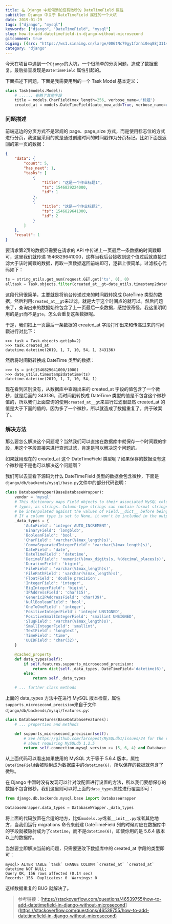 ```yaml
---
title: 在 Django 中如何添加没有微秒的 DateTimeField 属性
subtitle: Django 中关于 DateTimeField 属性的一个大坑
date: 2019-01-29
tags: ["django", "mysql"]
keywords: ["django", "DateTimeField", "mysql"]
slug: how-to-add-datetimefield-in-django-without-microsecond
gitcomment: true
bigimg: [{src: "https://ws1.sinaimg.cn/large/006tNc79gy1fznhi0eq88j31140rtjw0.jpg", desc: "C H A O S"}]
category: "django"
---
```


今天在项目中遇到一个`Django`的大坑，一个很简单的分页问题，造成了数据重复。最后排查发现是`DateTimeField` 属性引起的。

下面描述下问题，下面是我需要用到的一个 Task Model 基本定义：
<!--more-->

```python
class Task(models.Model):
    # ...... 省略了其他字段
    title = models.CharField(max_length=256, verbose_name=u'标题')
    created_at = models.DateTimeField(auto_now_add=True, verbose_name=u'创建时间')
```

### 问题描述

前端这边的分页方式不是常规的 page、page_size 方式，而是使用标志位的方式进行分页，我这里采用的就是通过创建时间的时间戳作为分页标记。比如下面是返回的第一页的数据：
```json
{
    "data": {
        "count": 5,
        "has_next": 1,
        "tasks": [
            {
                "title": "这是一个作业标题1",
                "ts": 1546829224000,
                "id": 1
            },
            {
                "title": "这是一个作业标题2",
                "ts": 1546829641000,
                "id": 2
            }
        ]
    },
    "result": 1
}
```

要请求第2页的数据只需要在请求的 API 中传递上一页最后一条数据的时间戳即可，这里我们就传递 1546829641000，这样当我后台接收到这个值过后就直接过滤大于该时间戳的数据，再取一页数据返回前端即可，逻辑上很简单。过滤核心代码如下：
```python
ts = string_utils.get_num(request.GET.get('ts', 0), 0)
alltask = Task.objects.filter(created_at__gt=date_utils.timestamp2datetime(ts))
```

这段代码很简单，主要就是将前台传递过来的时间戳转换成 DateTime 类型的数据，然后利用`created_at__gt`来过滤，就是大于这个时间点的就可以。然后问题来了，查询出来的数据始终包含了上一页最后一条数据，感觉很奇怪，我这里明明用的是`gt`而不是`gte`，怎么会重复这条数据呢。

于是，我们把上一页最后一条数据的 created_at 字段打印出来和传递过来的时间戳进行对比下：
```shell
>>> task = Task.objects.get(pk=2)
>>> task.created_at
datetime.datetime(2019, 1, 7, 10, 54, 1, 343136)
```

然后将时间戳转换成 DateTime 类型的数据：
```shell
>>> ts = int(1546829641000/1000)
>>> date_utils.timestamp2datetime(ts)
datetime.datetime(2019, 1, 7, 10, 54, 1)
```

现在看到区别没有，从数据库中查询出来的 created_at 字段的值包含了一个微秒，就是后面的 343136，而时间戳转换成 DateTime 类型的值是不包含这个微秒值的，所以我们上面查询的使用`created_at__gt`来进行过滤很显然 created_at 的值是大于下面的值的，因为多了一个微秒，所以就造成了数据重复了，终于破案了。


### 解决方法
那么要怎么解决这个问题呢？当然我们可以直接在数据库中就保存一个时间戳的字段，用这个字段直接来进行查询过滤，肯定是可以解决这个问题的。

如果就用现在的 created_at 这个 DateTimeField 类型呢？如果保存的数据没有这个微秒是不是也可以解决这个问题啊？

我们可以去查看下源码为什么 DateTimeField 类型的数据会包含微秒，下面是`django/db/backends/mysql/base.py`文件中的部分代码说明：
```python
class DatabaseWrapper(BaseDatabaseWrapper):
    vendor = 'mysql'
    # This dictionary maps Field objects to their associated MySQL column
    # types, as strings. Column-type strings can contain format strings; they'll
    # be interpolated against the values of Field.__dict__ before being output.
    # If a column type is set to None, it won't be included in the output.
    _data_types = {
        'AutoField': 'integer AUTO_INCREMENT',
        'BinaryField': 'longblob',
        'BooleanField': 'bool',
        'CharField': 'varchar(%(max_length)s)',
        'CommaSeparatedIntegerField': 'varchar(%(max_length)s)',
        'DateField': 'date',
        'DateTimeField': 'datetime',
        'DecimalField': 'numeric(%(max_digits)s, %(decimal_places)s)',
        'DurationField': 'bigint',
        'FileField': 'varchar(%(max_length)s)',
        'FilePathField': 'varchar(%(max_length)s)',
        'FloatField': 'double precision',
        'IntegerField': 'integer',
        'BigIntegerField': 'bigint',
        'IPAddressField': 'char(15)',
        'GenericIPAddressField': 'char(39)',
        'NullBooleanField': 'bool',
        'OneToOneField': 'integer',
        'PositiveIntegerField': 'integer UNSIGNED',
        'PositiveSmallIntegerField': 'smallint UNSIGNED',
        'SlugField': 'varchar(%(max_length)s)',
        'SmallIntegerField': 'smallint',
        'TextField': 'longtext',
        'TimeField': 'time',
        'UUIDField': 'char(32)',
    }

    @cached_property
    def data_types(self):
        if self.features.supports_microsecond_precision:
            return dict(self._data_types, DateTimeField='datetime(6)', TimeField='time(6)')
        else:
            return self._data_types

    # ... further class methods
```

上面的 data_types 方法中在进行 MySQL 版本检查，属性`supports_microsecond_precision`来自于文件`django/db/backends/mysql/features.py`:
```python
class DatabaseFeatures(BaseDatabaseFeatures):
    # ... properties and methods

    def supports_microsecond_precision(self):
        # See https://github.com/farcepest/MySQLdb1/issues/24 for the reason
        # about requiring MySQLdb 1.2.5
        return self.connection.mysql_version >= (5, 6, 4) and Database.version_info >= (1, 2, 5)
```

从上面代码可以看出如果使用的 MySQL 大于等于 5.6.4 版本，属性`DateTimeField`会被映射成为数据库中的`datetime(6)`，所以保存的数据就包含了微秒。

在 Django 中暂时没有发现可以针对改配置进行设置的方法，所以我们要想保存的数据不包含微秒，我们这里则可以将上面的`data_types`属性进行覆盖即可：
```python
from django.db.backends.mysql.base import DatabaseWrapper

DatabaseWrapper.data_types = DatabaseWrapper._data_types
```

将上面的代码放置在合适的地方，比如`models.py`或者`__init__.py`或者其他地方，当我们运行 migrations 命令来创建 DateTimeField 列的时候对应在数据库中的字段就被隐射成为了`datetime`，而不是`datetime(6)`，即使你用的是 5.6.4 版本以上的数据库。

当然要立即解决当前的问题，只需要更改下数据库中的 created_at 字段的类型即可：
```shell
mysql> ALTER TABLE `task` CHANGE COLUMN `created_at` `created_at` datetime NOT NULL;
Query OK, 156 rows affected (0.14 sec)
Records: 156  Duplicates: 0  Warnings: 0
```

这样数据重复的 BUG 就解决了。

> 参考链接：[https://stackoverflow.com/questions/46539755/how-to-add-datetimefield-in-django-without-microsecond](https://stackoverflow.com/questions/46539755/how-to-add-datetimefield-in-django-without-microsecond)


